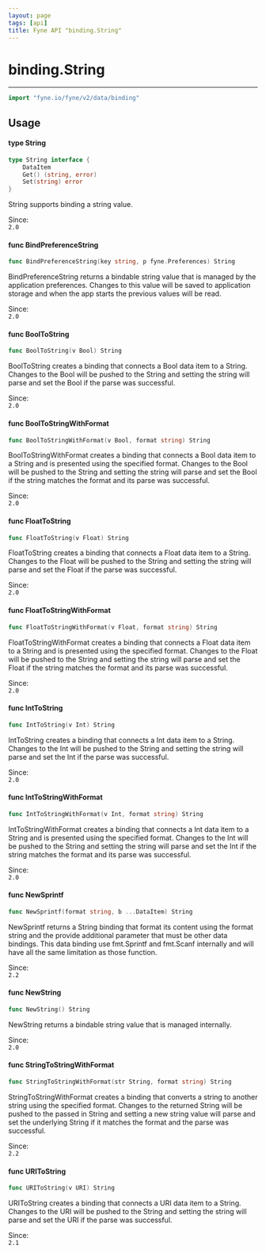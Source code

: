 ```yaml
---
layout: page
tags: [api]
title: Fyne API "binding.String"
---
```


# binding.String
---
```go
import "fyne.io/fyne/v2/data/binding"
```

## Usage

#### type String

```go
type String interface {
	DataItem
	Get() (string, error)
	Set(string) error
}
```

String supports binding a string value.


<div class="since">Since: <code>
2.0</code></div>

#### func  BindPreferenceString

```go
func BindPreferenceString(key string, p fyne.Preferences) String
```
BindPreferenceString returns a bindable string value that is managed by the application preferences. Changes to this value will be saved to application storage and when the app starts the previous values will be read.


<div class="since">Since: <code>
2.0</code></div>

#### func  BoolToString

```go
func BoolToString(v Bool) String
```
BoolToString creates a binding that connects a Bool data item to a String. Changes to the Bool will be pushed to the String and setting the string will parse and set the Bool if the parse was successful.


<div class="since">Since: <code>
2.0</code></div>

#### func  BoolToStringWithFormat

```go
func BoolToStringWithFormat(v Bool, format string) String
```
BoolToStringWithFormat creates a binding that connects a Bool data item to a String and is presented using the specified format. Changes to the Bool will be pushed to the String and setting the string will parse and set the Bool if the string matches the format and its parse was successful.


<div class="since">Since: <code>
2.0</code></div>

#### func  FloatToString

```go
func FloatToString(v Float) String
```
FloatToString creates a binding that connects a Float data item to a String. Changes to the Float will be pushed to the String and setting the string will parse and set the Float if the parse was successful.


<div class="since">Since: <code>
2.0</code></div>

#### func  FloatToStringWithFormat

```go
func FloatToStringWithFormat(v Float, format string) String
```
FloatToStringWithFormat creates a binding that connects a Float data item to a String and is presented using the specified format. Changes to the Float will be pushed to the String and setting the string will parse and set the Float if the string matches the format and its parse was successful.


<div class="since">Since: <code>
2.0</code></div>

#### func  IntToString

```go
func IntToString(v Int) String
```
IntToString creates a binding that connects a Int data item to a String. Changes to the Int will be pushed to the String and setting the string will parse and set the Int if the parse was successful.


<div class="since">Since: <code>
2.0</code></div>

#### func  IntToStringWithFormat

```go
func IntToStringWithFormat(v Int, format string) String
```
IntToStringWithFormat creates a binding that connects a Int data item to a String and is presented using the specified format. Changes to the Int will be pushed to the String and setting the string will parse and set the Int if the string matches the format and its parse was successful.


<div class="since">Since: <code>
2.0</code></div>

#### func  NewSprintf

```go
func NewSprintf(format string, b ...DataItem) String
```
NewSprintf returns a String binding that format its content using the format string and the provide additional parameter that must be other data bindings. This data binding use fmt.Sprintf and fmt.Scanf internally and will have all the same limitation as those function.


<div class="since">Since: <code>
2.2</code></div>

#### func  NewString

```go
func NewString() String
```
NewString returns a bindable string value that is managed internally.


<div class="since">Since: <code>
2.0</code></div>

#### func  StringToStringWithFormat

```go
func StringToStringWithFormat(str String, format string) String
```
StringToStringWithFormat creates a binding that converts a string to another string using the specified format. Changes to the returned String will be pushed to the passed in String and setting a new string value will parse and set the underlying String if it matches the format and the parse was successful.


<div class="since">Since: <code>
2.2</code></div>

#### func  URIToString

```go
func URIToString(v URI) String
```
URIToString creates a binding that connects a URI data item to a String. Changes to the URI will be pushed to the String and setting the string will parse and set the URI if the parse was successful.


<div class="since">Since: <code>
2.1</code></div>

